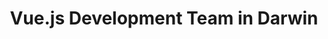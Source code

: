 ---
title: Vue.js Development Team in Darwin
permalink: /landings/vue-js-developer-darwin
technology: Vue.js
location: Darwin
---